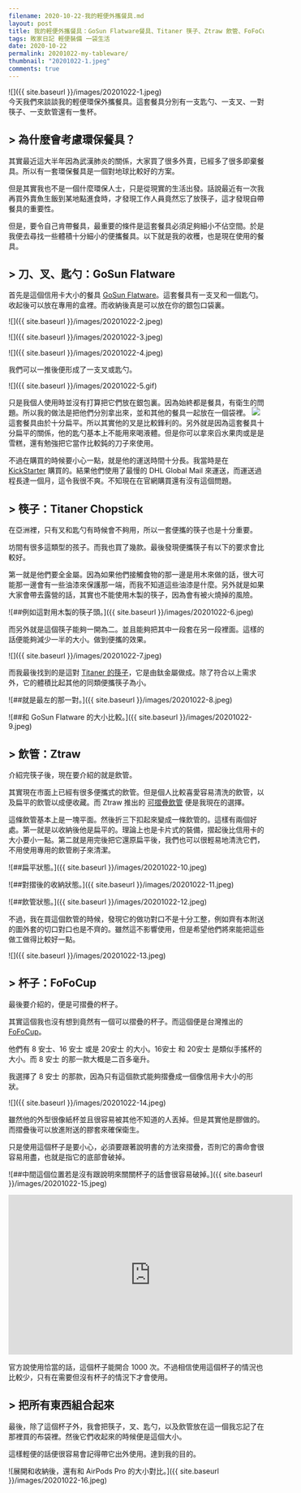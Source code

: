 ```yaml
---
filename: 2020-10-22-我的輕便外攜餐具.md
layout: post
title: 我的輕便外攜餐具：GoSun Flatware餐具、Titaner 筷子、Ztraw 飲管、FoFoCup 杯子
tags: 敗家日記 輕便裝備 一袋生活
date: 2020-10-22
permalink: 20201022-my-tableware/
thumbnail: "20201022-1.jpeg"
comments: true
---
```


![]({{ site.baseurl }}/images/20201022-1.jpeg)  
今天我們來談談我的輕便環保外攜餐具。這套餐具分別有一支匙勺、一支叉、一對筷子、一支飲管還有一隻杯。

## > 為什麼會考慮環保餐具？

其實最近這大半年因為武漢肺炎的關係，大家買了很多外賣，已經多了很多即棄餐具。所以有一套環保餐具是一個對地球比較好的方案。

但是其實我也不是一個什麼環保人士，只是從現實的生活出發。話說最近有一次我再買外賣魚生飯到某地點進食時，才發現工作人員竟然忘了放筷子，這才發現自帶餐具的重要性。

但是，要令自己肯帶餐具，最重要的條件是這套餐具必須足夠細小不佔空間。於是我便去尋找一些體積十分細小的便攜餐具。以下就是我的收穫，也是現在使用的餐具。

## > 刀、叉、匙勺：GoSun Flatware

首先是這個信用卡大小的餐具 [GoSun Flatware](https://gosun.co/products/flatware)。這套餐具有一支叉和一個匙勺。收起後可以放在專用的盒裡。而收納後真是可以放在你的銀包口袋裏。

![]({{ site.baseurl }}/images/20201022-2.jpeg)

![]({{ site.baseurl }}/images/20201022-3.jpeg)

![]({{ site.baseurl }}/images/20201022-4.jpeg)

我們可以一推後便形成了一支叉或匙勺。

![]({{ site.baseurl }}/images/20201022-5.gif)

只是我個人使用時並沒有打算把它們放在銀包裏。因為始終都是餐具，有衛生的問題。所以我的做法是把他們分別拿出來，並和其他的餐具一起放在一個袋裡。
![](Image%2022-10-2020,%202-12%20PM.jpeg)
這套餐具由於十分扁平。所以其實他的叉是比較鋒利的。另外就是因為這套餐具十分扁平的關係，他的匙勺基本上不能用來喝液體。但是你可以拿來舀水果肉或是是雪糕，還有勉強把它當作比較鈍的刀子來使用。

不過在購買的時候要小心一點，就是他的運送時間十分長。我當時是在 [KickStarter](https://www.kickstarter.com/projects/patricksherwin/gosun-flatware-reusable-utensils-to-stop-single-use-plastic) 購買的。結果他們使用了最慢的 DHL Global Mail 來運送，而運送過程長達一個月，這令我很不爽。不知現在在官網購買還有沒有這個問題。

## > 筷子：Titaner Chopstick

在亞洲裡，只有叉和匙勺有時候會不夠用，所以一套便攜的筷子也是十分重要。

坊間有很多這類型的孩子。而我也買了幾款。最後發現便攜筷子有以下的要求會比較好。

第一就是他們要全金屬。因為如果他們接觸食物的那一邊是用木來做的話，很大可能那一邊會有一些油漆來保護那一端，而我不知道這些油漆是什麼。另外就是如果大家會帶去露營的話，其實也不能使用木製的筷子，因為會有被火燒掉的風險。

![##例如這對用木製的筷子頭。]({{ site.baseurl }}/images/20201022-6.jpeg)

而另外就是這個筷子能夠一開為二。並且能夠把其中一段套在另一段裡面。這樣的話便能夠減少一半的大小。做到便攜的效果。

![]({{ site.baseurl }}/images/20201022-7.jpeg)

而我最後找到的是這對 [Titaner 的筷子](https://titaner-store.com/products/edc-chopsticks)，它是由鈦金屬做成。除了符合以上需求外，它的體積比起其他的同類便攜筷子為小。

![##就是最左的那一對。]({{ site.baseurl }}/images/20201022-8.jpeg)

![##和 GoSun Flatware 的大小比較。]({{ site.baseurl }}/images/20201022-9.jpeg)

## > 飲管：Ztraw

介紹完筷子後，現在要介紹的就是飲管。

其實現在市面上已經有很多便攜式的飲管。但是個人比較喜愛容易清洗的飲管，以及扁平的飲管以成便收藏。而 Ztraw 推出的 [可摺疊飲管](https://www.ztraw.net) 便是我現在的選擇。

這條飲管基本上是一塊平面。然後折三下扣起來變成一條飲管的。這樣有兩個好處。第一就是以收納後他是扁平的。理論上也是卡片式的裝備，摺起後比信用卡的大小要小一點。第二就是用完後把它還原扁平後，我們也可以很輕易地清洗它們，不用使用專用的飲管刷子來清潔。

![##扁平狀態。]({{ site.baseurl }}/images/20201022-10.jpeg)

![##對摺後的收納狀態。]({{ site.baseurl }}/images/20201022-11.jpeg)

![##飲管狀態。]({{ site.baseurl }}/images/20201022-12.jpeg)

不過，我在買這個飲管的時候，發現它的做功對口不是十分工整，例如齊有本附送的圖外套的切口對口也是不齊的。雖然這不影響使用，但是希望他們將來能把這些做工做得比較好一點。

![]({{ site.baseurl }}/images/20201022-13.jpeg)

## > 杯子：FoFoCup

最後要介紹的，便是可摺疊的杯子。

其實這個我也沒有想到竟然有一個可以摺疊的杯子。而這個便是台灣推出的 [FoFoCup](http://www.foldnfold.com/Home-T/Products-T/FoFoCup--Cup-Mug-T)。

他們有 8 安士、16 安士 或是 20安士 的大小。16安士 和 20安士 是類似手搖杯的大小。而 8 安士 的那一款大概是二百多毫升。

我選擇了 8 安士 的那款，因為只有這個款式能夠摺疊成一個像信用卡大小的形狀。

![]({{ site.baseurl }}/images/20201022-14.jpeg)

雖然他的外型很像紙杯並且很容易被其他不知道的人丟掉。但是其實他是膠做的。而摺疊後可以放進附送的膠套來確保衛生。

只是使用這個杯子是要小心，必須要跟著說明書的方法來摺疊，否則它的壽命會很容易用盡，也就是指它的底部會破掉。

![##中間這個位置若是沒有跟說明來關關杯子的話會很容易破掉。]({{ site.baseurl }}/images/20201022-15.jpeg)

<iframe width="560" height="315" src="https://www.youtube.com/embed/BD7cJUfC0Lw" frameborder="0" allow="accelerometer; autoplay; clipboard-write; encrypted-media; gyroscope; picture-in-picture" allowfullscreen></iframe>

官方說使用恰當的話，這個杯子能開合 1000 次。不過相信使用這個杯子的情況也比較少，只有在需要但沒有杯子的情況下才會使用。

## > 把所有東西組合起來

最後，除了這個杯子外，我會把筷子，叉、匙勺，以及飲管放在這一個我忘記了在那裡買的布袋裡。然後它們收起來的時候便是這個大小。

這樣輕便的話便很容易會記得帶它出外使用。達到我的目的。

![展開和收納後，還有和 AirPods Pro 的大小對比。]({{ site.baseurl }}/images/20201022-16.jpeg)
